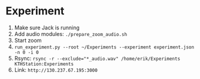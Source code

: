 # Experiment

1. Make sure Jack is running
2. Add audio modules: `./prepare_zoom_audio.sh`
3. Start zoom
4. `run_experiment.py --root ~/Experiments --experiment experiment.json -n 0 -i 0`
5. Rsync: `rsync -r --exclude="*_audio.wav" /home/erik/Experiments KTHStation:Experiments`
6. Link: `http://130.237.67.195:3000`
